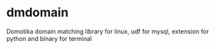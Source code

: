 dmdomain
========

Domotika domain matching library for linux, udf for mysql, extension for python and binary for terminal
